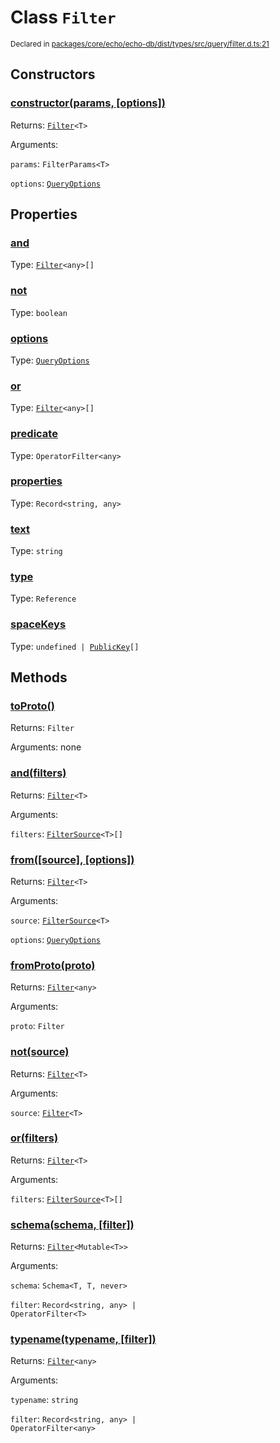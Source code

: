 # Class `Filter`
<sub>Declared in [packages/core/echo/echo-db/dist/types/src/query/filter.d.ts:21]()</sub>




## Constructors
### [constructor(params, \[options\])]()




Returns: <code>[Filter](/api/@dxos/client/classes/Filter)&lt;T&gt;</code>

Arguments: 

`params`: <code>FilterParams&lt;T&gt;</code>

`options`: <code>[QueryOptions](/api/@dxos/client/interfaces/QueryOptions)</code>



## Properties
### [and]()
Type: <code>[Filter](/api/@dxos/client/classes/Filter)&lt;any&gt;[]</code>



### [not]()
Type: <code>boolean</code>



### [options]()
Type: <code>[QueryOptions](/api/@dxos/client/interfaces/QueryOptions)</code>



### [or]()
Type: <code>[Filter](/api/@dxos/client/classes/Filter)&lt;any&gt;[]</code>



### [predicate]()
Type: <code>OperatorFilter&lt;any&gt;</code>



### [properties]()
Type: <code>Record&lt;string, any&gt;</code>



### [text]()
Type: <code>string</code>



### [type]()
Type: <code>Reference</code>



### [spaceKeys]()
Type: <code>undefined | [PublicKey](/api/@dxos/client/classes/PublicKey)[]</code>




## Methods
### [toProto()]()




Returns: <code>Filter</code>

Arguments: none




### [and(filters)]()




Returns: <code>[Filter](/api/@dxos/client/classes/Filter)&lt;T&gt;</code>

Arguments: 

`filters`: <code>[FilterSource](/api/@dxos/client/types/FilterSource)&lt;T&gt;[]</code>


### [from(\[source\], \[options\])]()




Returns: <code>[Filter](/api/@dxos/client/classes/Filter)&lt;T&gt;</code>

Arguments: 

`source`: <code>[FilterSource](/api/@dxos/client/types/FilterSource)&lt;T&gt;</code>

`options`: <code>[QueryOptions](/api/@dxos/client/interfaces/QueryOptions)</code>


### [fromProto(proto)]()




Returns: <code>[Filter](/api/@dxos/client/classes/Filter)&lt;any&gt;</code>

Arguments: 

`proto`: <code>Filter</code>


### [not(source)]()




Returns: <code>[Filter](/api/@dxos/client/classes/Filter)&lt;T&gt;</code>

Arguments: 

`source`: <code>[Filter](/api/@dxos/client/classes/Filter)&lt;T&gt;</code>


### [or(filters)]()




Returns: <code>[Filter](/api/@dxos/client/classes/Filter)&lt;T&gt;</code>

Arguments: 

`filters`: <code>[FilterSource](/api/@dxos/client/types/FilterSource)&lt;T&gt;[]</code>


### [schema(schema, \[filter\])]()




Returns: <code>[Filter](/api/@dxos/client/classes/Filter)&lt;Mutable&lt;T&gt;&gt;</code>

Arguments: 

`schema`: <code>Schema&lt;T, T, never&gt;</code>

`filter`: <code>Record&lt;string, any&gt; | OperatorFilter&lt;T&gt;</code>


### [typename(typename, \[filter\])]()




Returns: <code>[Filter](/api/@dxos/client/classes/Filter)&lt;any&gt;</code>

Arguments: 

`typename`: <code>string</code>

`filter`: <code>Record&lt;string, any&gt; | OperatorFilter&lt;any&gt;</code>


